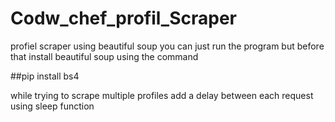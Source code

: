 # Codw_chef_profil_Scraper
 profiel scraper using beautiful soup 
 you can just run the program but before that install beautiful soup using the command

 ##pip install bs4

 while trying to scrape multiple profiles add  a delay between each request using sleep function
